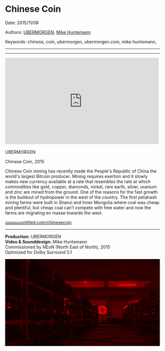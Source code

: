 # Chinese Coin

Date: 2015/11/08

Authors: [UBERMORGEN](http://www.ubermorgen.com), [Mike Huntemann](http://www.mikehuntemann.de)

Keywords: chinese, coin, ubermorgen, ubermorgen.com, mike huntemann, 

---
---

<iframe src="https://player.vimeo.com/video/145141943?title=0&byline=0&portrait=0" width="500" height="281" frameborder="0" webkitallowfullscreen mozallowfullscreen allowfullscreen></iframe>

UBERMORGEN

Chinese Coin, 2015

Chinese Coin mining has recently made the People's Republic of China the world's largest Bitcoin producer. Mining requires exertion and it slowly makes new currency available at a rate that resembles the rate at which commodities like gold, copper, diamonds, nickel, rare earth, silver, uranium and zinc are mined from the ground. One of the reasons for the fast growth is the buildout of hydropower in the west of the country. The first petahash mining farms were built in Shanxi and Inner Mongolia where coal was cheap and plentiful, but cheap coal can’t compete with free water and now the farms are migrating en masse towards the west.  

[uuuuuuuntitled.com/chinesecoin](http://uuuuuuuntitled.com/chinesecoin) 

---

__Production:__ UBERMORGEN  
__Video & Sounddesign:__ Mike Huntemann  
Commissioned by NEoN (North East of North), 2015  
Optimized for Dolby Surround 5.1  

![](chinese-coin.jpg)
